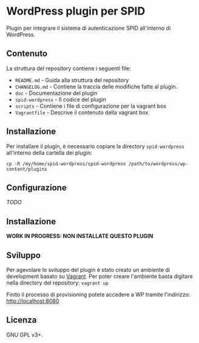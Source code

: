 # WordPress plugin per SPID

Plugin per integrare il sistema di autenticazione SPID all'interno di WordPress.

## Contenuto

La struttura del repository contiene i seguenti file:
* `README.md` - Guida alla struttura del repository
* `CHANGELOG.md` - Contiene la traccia delle modifiche fatte al plugin.
* `doc` - Documentazione del plugin
* `spid-wordpress` - Il codice del plugin
* `scripts` - Contiene i file di configurazione per la vagrant box
* `Vagrantfile` - Descrive il contenuto della vagrant box

## Installazione

Per installare il plugin, è necessario copiare la directory `spid-wordpress` all'interno della cartella dei plugin:

   `cp -R /my/home/spid-wordpress/spid-wordpress /path/to/wordpress/wp-content/plugins`

## Configurazione

*TODO*

## Installazione

**WORK IN PROGRESS: NON INSTALLATE QUESTO PLUGIN**


## Sviluppo

Per agevolare lo sviluppo del plugin è stato creato un ambiente di development basato su [Vagrant](https://www.vagrantup.com/).
Per poter creare l'ambiente basta digitare nella directory del repository: `vagrant up`

Finito il processo di provisioning potete accedere a WP tramite l'indirizzo: [http://localhost:8080](http://localhost:8080)


## Licenza

GNU GPL v3+.
